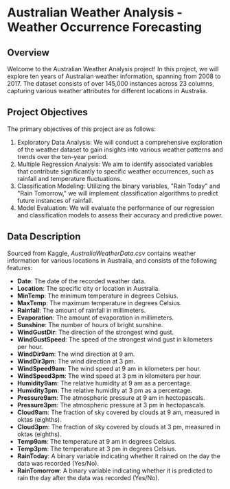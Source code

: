 # Australian Weather Analysis - Weather Occurrence Forecasting 

## Overview
Welcome to the Australian Weather Analysis project! In this project, we will explore ten years of Australian weather information, spanning from 2008 to 2017. The dataset consists of over 145,000 instances across 23 columns, capturing various weather attributes for different locations in Australia.

## Project Objectives
The primary objectives of this project are as follows:

1. Exploratory Data Analysis: We will conduct a comprehensive exploration of the weather dataset to gain insights into various weather patterns and trends over the ten-year period.
2. Multiple Regression Analysis: We aim to identify associated variables that contribute significantly to specific weather occurrences, such as rainfall and temperature fluctuations.
3. Classification Modeling: Utilizing the binary variables, "Rain Today" and "Rain Tomorrow," we will implement classification algorithms to predict future instances of rainfall.
4. Model Evaluation: We will evaluate the performance of our regression and classification models to assess their accuracy and predictive power.

## Data Description
Sourced from Kaggle, _AustraliaWeatherData.csv_ contains weather information for various locations in Australia, and consists of the following features:
- **Date**: The date of the recorded weather data.
- **Location**: The specific city or location in Australia.
- **MinTemp**: The minimum temperature in degrees Celsius.
- **MaxTemp**: The maximum temperature in degrees Celsius.
- **Rainfall**: The amount of rainfall in millimeters.
- **Evaporation**: The amount of evaporation in millimeters.
- **Sunshine**: The number of hours of bright sunshine.
- **WindGustDir**: The direction of the strongest wind gust.
- **WindGustSpeed**: The speed of the strongest wind gust in kilometers per hour.
- **WindDir9am**: The wind direction at 9 am.
- **WindDir3pm**: The wind direction at 3 pm.
- **WindSpeed9am**: The wind speed at 9 am in kilometers per hour.
- **WindSpeed3pm**: The wind speed at 3 pm in kilometers per hour.
- **Humidity9am**: The relative humidity at 9 am as a percentage.
- **Humidity3pm**: The relative humidity at 3 pm as a percentage.
- **Pressure9am**: The atmospheric pressure at 9 am in hectopascals.
- **Pressure3pm**: The atmospheric pressure at 3 pm in hectopascals.
- **Cloud9am**: The fraction of sky covered by clouds at 9 am, measured in oktas (eighths).
- **Cloud3pm**: The fraction of sky covered by clouds at 3 pm, measured in oktas (eighths).
- **Temp9am**: The temperature at 9 am in degrees Celsius.
- **Temp3pm**: The temperature at 3 pm in degrees Celsius.
- **RainToday**: A binary variable indicating whether it rained on the day the data was recorded (Yes/No).
- **RainTomorrow**: A binary variable indicating whether it is predicted to rain the day after the data was recorded (Yes/No).
